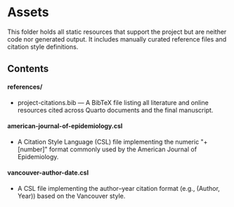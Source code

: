# Assets

This folder holds all static resources that support the project but are neither code nor generated output. It includes manually curated reference files and citation style definitions.

## Contents

#### references/

-   project-citations.bib — A BibTeX file listing all literature and online resources cited across Quarto documents and the final manuscript.

#### american-journal-of-epidemiology.csl

-   A Citation Style Language (CSL) file implementing the numeric "+[number]" format commonly used by the American Journal of Epidemiology.

#### vancouver-author-date.csl

-   A CSL file implementing the author–year citation format (e.g., (Author, Year)) based on the Vancouver style.

